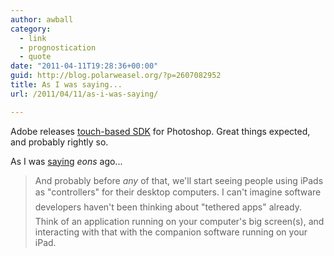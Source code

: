 ```yaml
---
author: awball
category:
  - link
  - prognostication
  - quote
date: "2011-04-11T19:28:36+00:00"
guid: http://blog.polarweasel.org/?p=2607082952
title: As I was saying...
url: /2011/04/11/as-i-was-saying/

---
```

Adobe releases [touch-based SDK](http://arstechnica.com/apple/news/2011/04/adobe-connects-tablets-to-photoshop-with-new-photoshop-touch-sdk.ars) for Photoshop. Great things expected, and probably rightly so.

As I was [saying](/2011/03/03/thoughts-around-the-ipad-2-and-touch-based-interfaces) _eons_ ago...

> And probably before _any_ of that, we'll start seeing people using iPads as "controllers" for their desktop computers. I can't imagine software developers haven't been thinking about "tethered apps" already. Think of an application running on your computer's big screen(s), and interacting with that with the companion software running on your iPad.
